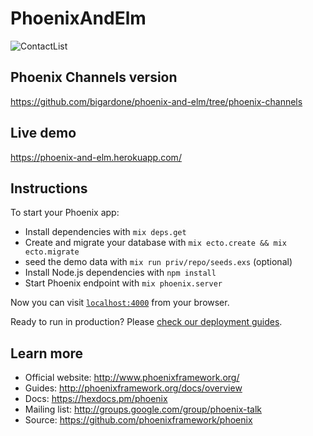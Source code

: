 # PhoenixAndElm

![ContactList](https://monosnap.com/file/14nD2kWbnvcuBh5a9L9XifX0GQ0OqQ.png)

## Phoenix Channels version
https://github.com/bigardone/phoenix-and-elm/tree/phoenix-channels

## Live demo
https://phoenix-and-elm.herokuapp.com/

## Instructions
To start your Phoenix app:

  * Install dependencies with `mix deps.get`
  * Create and migrate your database with `mix ecto.create && mix ecto.migrate`
  * seed the demo data with `mix run priv/repo/seeds.exs` (optional)
  * Install Node.js dependencies with `npm install`
  * Start Phoenix endpoint with `mix phoenix.server`

Now you can visit [`localhost:4000`](http://localhost:4000) from your browser.

Ready to run in production? Please [check our deployment guides](http://www.phoenixframework.org/docs/deployment).

## Learn more

  * Official website: http://www.phoenixframework.org/
  * Guides: http://phoenixframework.org/docs/overview
  * Docs: https://hexdocs.pm/phoenix
  * Mailing list: http://groups.google.com/group/phoenix-talk
  * Source: https://github.com/phoenixframework/phoenix
